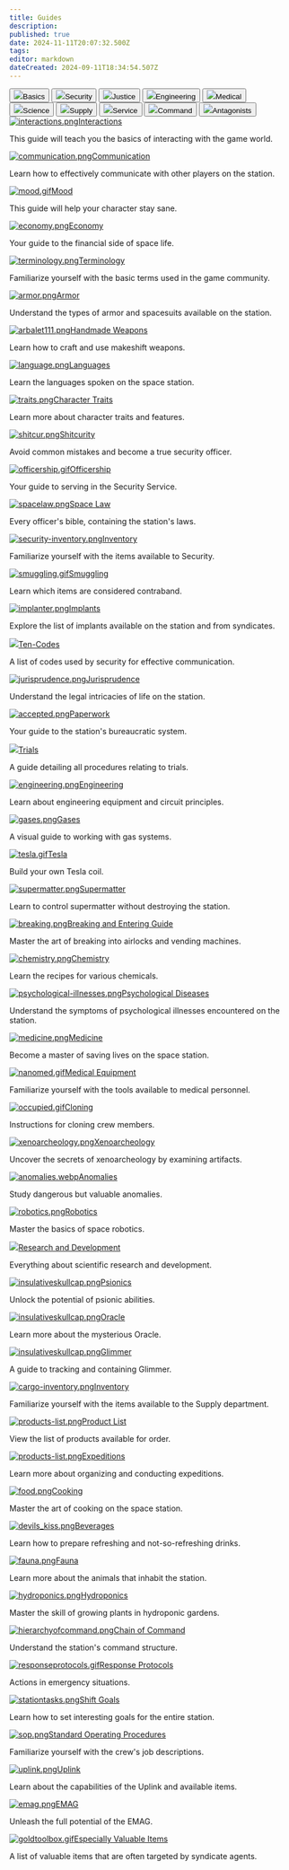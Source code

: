 ```yaml
---
title: Guides
description: 
published: true
date: 2024-11-11T20:07:32.500Z
tags: 
editor: markdown
dateCreated: 2024-09-11T18:34:54.507Z
---
```


<div class="maincontainer">
  <div class="buttoncontainer">
    <button id="buttonbas"><img src="/guides/no_id.png">Basics</button>
    <button id="buttonsec"><img src="/guides/warden's_icon.png">Security</button>
    <button id="buttonjust"><img src="/guides/lawyer.png">Justice</button>
    <button id="buttoneng"><img src="/guides/engineer's_icon.png">Engineering</button>
    <button id="buttonmed"><img src="/guides/doctor's_icon.png">Medical</button>
    <button id="buttonrnd"><img src="/guides/scientist's_icon.png">Science</button>
    <button id="buttoncar"><img src="/guides/shaftminer's_icon.png">Supply</button>
    <button id="buttonser"><img src="/guides/libranian's_icon.png">Service</button>
    <button id="buttoncom"><img src="/guides/captaim's_icon.png">Command</button>
    <button id="buttonant"><img src="/guides/wanted.png">Antagonists</button>
  </div>
  <div class="content-container">
    <div class="content-table" id="bas">
      <a href="/guides/interactions"><img src="/guides/interactions.png" alt="interactions.png" class="zoom"/>Interactions</a>
      <p>This guide will teach you the basics of interacting with the game world.</p>
      <a href="/guides/communication"><img src="/guides/communication.png" alt="communication.png" class="zoom"/>Communication</a>
      <p>Learn how to effectively communicate with other players on the station.</p>
      <a href="/guides/mood"><img src="/guides/mood.gif" alt="mood.gif" class="zoom"/>Mood</a>
      <p>This guide will help your character stay sane.</p>
      <a href="/guides/economy"><img src="/guides/economy.png" alt="economy.png" class="zoom"/>Economy</a>
      <p>Your guide to the financial side of space life.</p>
      <a href="/guides/terminology"><img src="/guides/terminology.png" alt="terminology.png" class="zoom"/>Terminology</a>
      <p>Familiarize yourself with the basic terms used in the game community.</p>
      <a href="/guides/armor" class="is-internal-link is-valid-page"><img src="/guides/armor.png" alt="armor.png" class="zoom"/>Armor</a>
      <p>Understand the types of armor and spacesuits available on the station.</p>
      <a href="/guides/handmadeweapons"><img src="/guides/arbalet111.png" alt="arbalet111.png" class="zoom"/>Handmade Weapons</a>
      <p>Learn how to craft and use makeshift weapons.</p>
      <a href="/guides/language"><img src="/guides/language.png" alt="language.png" class="zoom"/>Languages</a>
      <p>Learn the languages spoken on the space station.</p>
      <a href="/guides/traits"><img src="/guides/traits.png" alt="traits.png" class="zoom"/>Character Traits</a>
      <p>Learn more about character traits and features.</p>
    </div>
    <div class="content-table" id="sec">
      <a href="/guides/shitcurity"><img src="/guides/shitcur.png" alt="shitcur.png" class="zoom"/>Shitcurity</a>
      <p>Avoid common mistakes and become a true security officer.</p>
      <a href="/guides/officership"><img src="/guides/officership.gif" alt="officership.gif" class="zoom"/>Officership</a>
      <p>Your guide to serving in the Security Service.</p>
      <a href="/spacelaw"><img src="/guides/spacelaw.png" alt="spacelaw.png" class="zoom"/>Space Law</a>
      <p>Every officer's bible, containing the station's laws.</p>
      <a href="/guides/securityinventory"><img src="/guides/security-inventory.png" alt="security-inventory.png" class="zoom"/>Inventory</a>
      <p>Familiarize yourself with the items available to Security.</p>
      <a href="/guides/smuggling"><img src="/guides/smuggling.gif" alt="smuggling.gif" class="zoom"/>Smuggling</a>
      <p>Learn which items are considered contraband.</p>
      <a href="/guides/implants"><img src="/guides/implanter.png" alt="implanter.png" class="zoom"/>Implants</a>
      <p>Explore the list of implants available on the station and from syndicates.</p>
      <!--<a href="/guides/weapon-module"><img src="/guides/light.png" alt="implanter.png" />Weapon Modules</a>
      <p>Learn about weapon modules and their effects.</p>-->
      <a href="/roles/securityservicedepartment/tencodes"><img src="/guides/helmet.png" class="zoom"/>Ten-Codes</a>
      <p>A list of codes used by security for effective communication.</p>
    </div>
<div class="content-table" id="just">
  <a href="/guides/jurisprudence" class="is-internal-link is-valid-page"><img src="/guides/jurisprudence.png" alt="jurisprudence.png" class="zoom"/>Jurisprudence</a>
  <p>Understand the legal intricacies of life on the station.</p>
  <a href="/guides/bureaucracy"><img src="/guides/accepted.png" alt="accepted.png" class="zoom"/>Paperwork</a>
  <p>Your guide to the station's bureaucratic system.</p>
  <a href="/guides/trial_procedure"><img src="/roles/justice/gavel.png" class="zoom"/>Trials</a>
  <p>A guide detailing all procedures relating to trials.</p>
</div>
<div class="content-table" id="eng">
  <a href="/guides/engineering"><img src="/guides/engineering.png" alt="engineering.png" class="zoom"/>Engineering</a>
  <p>Learn about engineering equipment and circuit principles.</p>
  <a href="/guides/pipes"><img src="/guides/gases.png" alt="gases.png" class="zoom"/>Gases</a>
  <p>A visual guide to working with gas systems.</p>
  <a href="/guides/tesla"><img src="/guides/tesla.gif" alt="tesla.gif" class="zoom"/>Tesla</a>
  <p>Build your own Tesla coil.</p>
  <a href="/guides/supermatter"><img src="/guides/supermatter.png" alt="supermatter.png" class="zoom"/>Supermatter</a>
  <p>Learn to control supermatter without destroying the station.</p>
  <a href="/guides/breaking"><img src="/guides/breaking.png" alt="breaking.png" class="zoom"/>Breaking and Entering Guide</a>
  <p>Master the art of breaking into airlocks and vending machines.</p>
</div>
<div class="content-table" id="med">
  <a href="/guides/chemistry"><img src="/guides/chemistry.png" alt="chemistry.png" class="zoom"/>Chemistry</a>
  <p>Learn the recipes for various chemicals.</p>
  <a href="/guides/psychologicaldiseases"><img src="/guides/psychology.png" alt="psychological-illnesses.png" class="zoom"/>Psychological Diseases</a>
  <p>Understand the symptoms of psychological illnesses encountered on the station.</p>
  <a href="/guides/medicine"><img src="/guides/medicine.png" alt="medicine.png" class="zoom"/>Medicine</a>
  <p>Become a master of saving lives on the space station.</p>
  <a href="/guides/medicalequipment"><img src="/guides/nanomed1.gif" alt="nanomed.gif" class="zoom"/>Medical Equipment</a>
  <p>Familiarize yourself with the tools available to medical personnel.</p>
  <a href="/guides/cloning"><img src="/guides/occupied.gif" alt="occupied.gif" class="zoom"/>Cloning</a>
  <p>Instructions for cloning crew members.</p>
</div>
<div class="content-table" id="rnd">
  <a href="/guides/xenoarcheology"><img src="/guides/xenoarcheology.png" alt="xenoarcheology.png" class="zoom"/>Xenoarcheology</a>
  <p>Uncover the secrets of xenoarcheology by examining artifacts.</p>
  <a href="/guides/anomalies"><img src="/guides/anomalies.webp" alt="anomalies.webp" class="zoom"/>Anomalies</a>
  <p>Study dangerous but valuable anomalies.</p>
  <a href="/guides/robotics"><img src="/guides/robotics.png" alt="robotics.png" class="zoom"/>Robotics</a>
  <p>Master the basics of space robotics.</p>
  <a href="/guides/researchanddevelopment"><img src="/guides/research_console.png" class="zoom"/>Research and Development</a>
  <p>Everything about scientific research and development.</p>
  <a href="/guides/psionics"><img src="/guides/insulativeskullcap.png" alt="insulativeskullcap.png" class="zoom"/>Psionics</a>
  <p>Unlock the potential of psionic abilities.</p>
  <a href="/guides/oracle" class="is-internal-link is-valid-page"><img src="/guides/the_oracle.png" alt="insulativeskullcap.png" class="min-zoom"/>Oracle</a>
  <p>Learn more about the mysterious Oracle.</p>
  <a href="/guides/glimmer" class="is-internal-link is-valid-page"><img src="/guides/sophicgrammateus.png" alt="insulativeskullcap.png" class="min-zoom"/>Glimmer</a>
  <p>A guide to tracking and containing Glimmer.</p>
</div>
<div class="content-table" id="car">
  <a href="/guides/cargoinventory"><img src="/guides/cargo-inventory.png" alt="cargo-inventory.png" class="zoom"/>Inventory</a>
  <p>Familiarize yourself with the items available to the Supply department.</p>
  <a href="/guides/listofproducts"><img src="/guides/products-list.png" alt="products-list.png" class="zoom"/>Product List</a>
  <p>View the list of products available for order.</p>
  <a href="/guides/expeditions"><img src="/guides/expeditions_console.png" alt="products-list.png" class="zoom"/>Expeditions</a>
  <p>Learn more about organizing and conducting expeditions.</p>
</div>
<div class="content-table" id="ser">
  <a href="/guides/food"><img src="/guides/food.png" alt="food.png"  class="zoom"/>Cooking</a>
  <p>Master the art of cooking on the space station.</p>
  <a href="/guides/beverages"><img src="/guides/devils_kiss.png" alt="devils_kiss.png" class="zoom"/>Beverages</a>
  <p>Learn how to prepare refreshing and not-so-refreshing drinks.</p>
  <a href="/guides/fauna"><img src="/guides/fauna.png" alt="fauna.png" class="zoom"/>Fauna</a>
  <p>Learn more about the animals that inhabit the station.</p>
  <a href="/guides/hydroponics"> <img src="/guides/wheat.png" alt="hydroponics.png" class="zoom"/>Hydroponics</a>
  <p>Master the skill of growing plants in hydroponic gardens.</p>
</div>
<div class="content-table" id="com">
  <a href="/guides/hierarchyofcommand"><img src="/guides/hierarchyofcommand.png" alt="hierarchyofcommand.png" class="zoom"/>Chain of Command</a>
  <p>Understand the station's command structure.</p>
  <a href="/guides/responseprotocols"><img src="/guides/responseprotocols.gif" alt="responseprotocols.gif" class="zoom"/>Response Protocols</a>
  <p>Actions in emergency situations.</p>
  <a href="/guides/stationtasks"><img src="/guides/stationtasks.png" alt="stationtasks.png" class="zoom"/>Shift Goals</a>
  <p>Learn how to set interesting goals for the entire station.</p>
  <a href="/standardoperatingprocedures"><img src="/guides/sop32.png" alt="sop.png" class="zoom"/>Standard Operating Procedures</a>
  <p>Familiarize yourself with the crew's job descriptions.</p>
</div>
<div class="content-table" id="ant">
  <a href="/guides/uplink"><img src="/guides/uplink/oldradio.gif" alt="uplink.png" class="zoom"/>Uplink</a>
  <p>Learn about the capabilities of the Uplink and available items.</p>
  <a href="/guides/emag"><img src="/guides/uplink/emag.gif" alt="emag.png" class="zoom"/>EMAG</a>
  <p>Unleash the full potential of the EMAG.</p>
  <a href="/guides/especiallyvaluableitems"><img src="/guides/goldtoolbox.gif" alt="goldtoolbox.gif" id="toolbox-image" class="zoom">Especially Valuable Items</a>
  <p>A list of valuable items that are often targeted by syndicate agents.</p>
</div>
  </div>
</div>